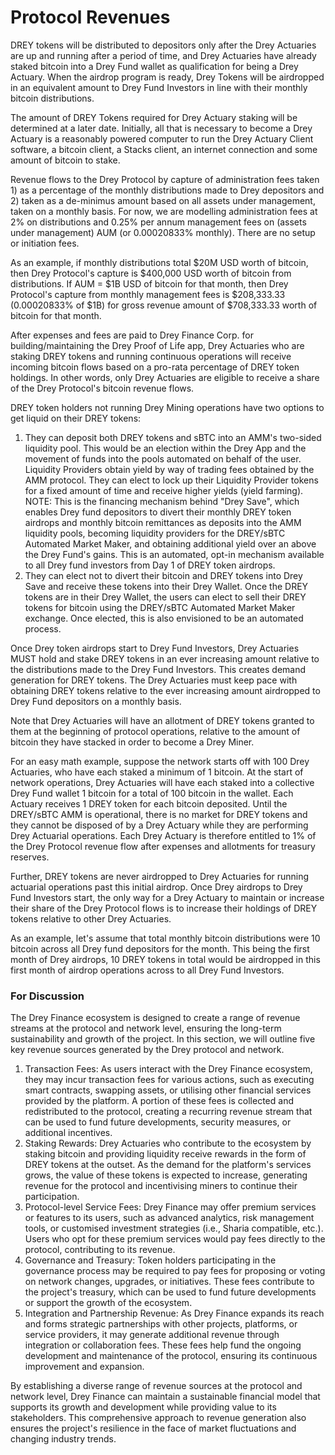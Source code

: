 # Protocol Revenues

DREY tokens will be distributed to depositors only after the Drey Actuaries are up and running after a period of time, and Drey Actuaries have already staked bitcoin into a Drey Fund wallet as qualification for being a Drey Actuary. When the airdrop program is ready, Drey Tokens will be airdropped in an equivalent amount to Drey Fund Investors in line with their monthly bitcoin distributions.

The amount of DREY Tokens required for Drey Actuary staking will be determined at a later date. Initially, all that is necessary to become a Drey Actuary is a reasonably powered computer to run the Drey Actuary Client software, a bitcoin client, a Stacks client, an internet connection and some amount of bitcoin to stake.

Revenue flows to the Drey Protocol by capture of administration fees taken 1) as a percentage of the monthly distributions made to Drey depositors and 2) taken as a de-minimus amount based on all assets under management, taken on a monthly basis. For now, we are modelling administration fees at 2% on distributions and 0.25% per annum management fees on (assets under management) AUM (or 0.00020833% monthly). There are no setup or initiation fees.

As an example, if monthly distributions total $20M USD worth of bitcoin, then Drey Protocol's capture is $400,000 USD worth of bitcoin from distributions. If AUM = $1B USD of bitcoin for that month, then Drey Protocol's capture from monthly management fees is $208,333.33 (0.00020833% of $1B) for gross revenue amount of $708,333.33 worth of bitcoin for that month.

After expenses and fees are paid to Drey Finance Corp. for building/maintaining the Drey Proof of Life app, Drey Actuaries who are staking DREY tokens and running continuous operations will receive incoming bitcoin flows based on a pro-rata percentage of DREY token holdings. In other words, only Drey Actuaries are eligible to receive a share of the Drey Protocol's bitcoin revenue flows.

DREY token holders not running Drey Mining operations have two options to get liquid on their DREY tokens:

1. They can deposit both DREY tokens and sBTC into an AMM's two-sided liquidity pool. This would be an election within the Drey App and the movement of funds into the pools automated on behalf of the user. Liquidity Providers obtain yield by way of trading fees obtained by the AMM protocol. They can elect to lock up their Liquidity Provider tokens for a fixed amount of time and receive higher yields (yield farming). NOTE: This is the financing mechanism behind "Drey Save", which enables Drey fund depositors to divert their monthly DREY token airdrops and monthly bitcoin remittances as deposits into the AMM liquidity pools, becoming liquidity providers for the DREY/sBTC Automated Market Maker, and obtaining additional yield over an above the Drey Fund's gains. This is an automated, opt-in mechanism available to all Drey fund investors from Day 1 of DREY token airdrops.
2. They can elect not to divert their bitcoin and DREY tokens into Drey Save and receive these tokens into their Drey Wallet. Once the DREY tokens are in their Drey Wallet, the users can elect to sell their DREY tokens for bitcoin using the DREY/sBTC Automated Market Maker exchange. Once elected, this is also envisioned to be an automated process.

Once Drey token airdrops start to Drey Fund Investors, Drey Actuaries MUST hold and stake DREY tokens in an ever increasing amount relative to the distributions made to the Drey Fund Investors. This creates demand generation for DREY tokens. The Drey Actuaries must keep pace with obtaining DREY tokens relative to the ever increasing amount airdropped to Drey Fund depositors on a monthly basis.

Note that Drey Actuaries will have an allotment of DREY tokens granted to them at the beginning of protocol operations, relative to the amount of bitcoin they have stacked in order to become a Drey Miner.

For an easy math example, suppose the network starts off with 100 Drey Actuaries, who have each staked a minimum of 1 bitcoin. At the start of network operations, Drey Actuaries will have each staked into a collective Drey Fund wallet 1 bitcoin for a total of 100 bitcoin in the wallet. Each Actuary receives 1 DREY token for each bitcoin deposited. Until the DREY/sBTC AMM is operational, there is no market for DREY tokens and they cannot be disposed of by a Drey Actuary while they are performing Drey Actuarial operations. Each Drey Actuary is therefore entitled to 1% of the Drey Protocol revenue flow after expenses and allotments for treasury reserves.

Further, DREY tokens are never airdropped to Drey Actuaries for running actuarial operations past this initial airdrop. Once Drey airdrops to Drey Fund Investors start, the only way for a Drey Actuary to maintain or increase their share of the Drey Protocol flows is to increase their holdings of DREY tokens relative to other Drey Actuaries.

As an example, let's assume that total monthly bitcoin distributions were 10 bitcoin across all Drey fund depositors for the month. This being the first month of Drey airdrops, 10 DREY tokens in total would be airdropped in this first month of airdrop operations across to all Drey Fund Investors.

### For Discussion

The Drey Finance ecosystem is designed to create a range of revenue streams at the protocol and network level, ensuring the long-term sustainability and growth of the project. In this section, we will outline five key revenue sources generated by the Drey protocol and network.

1. Transaction Fees: As users interact with the Drey Finance ecosystem, they may incur transaction fees for various actions, such as executing smart contracts, swapping assets, or utilising other financial services provided by the platform. A portion of these fees is collected and redistributed to the protocol, creating a recurring revenue stream that can be used to fund future developments, security measures, or additional incentives.
2. Staking Rewards: Drey Actuaries who contribute to the ecosystem by staking bitcoin and providing liquidity receive rewards in the form of DREY tokens at the outset. As the demand for the platform's services grows, the value of these tokens is expected to increase, generating revenue for the protocol and incentivising miners to continue their participation.
3. Protocol-level Service Fees: Drey Finance may offer premium services or features to its users, such as advanced analytics, risk management tools, or customised investment strategies (i.e., Sharia compatible, etc.). Users who opt for these premium services would pay fees directly to the protocol, contributing to its revenue.
4. Governance and Treasury: Token holders participating in the governance process may be required to pay fees for proposing or voting on network changes, upgrades, or initiatives. These fees contribute to the project's treasury, which can be used to fund future developments or support the growth of the ecosystem.
5. Integration and Partnership Revenue: As Drey Finance expands its reach and forms strategic partnerships with other projects, platforms, or service providers, it may generate additional revenue through integration or collaboration fees. These fees help fund the ongoing development and maintenance of the protocol, ensuring its continuous improvement and expansion.

By establishing a diverse range of revenue sources at the protocol and network level, Drey Finance can maintain a sustainable financial model that supports its growth and development while providing value to its stakeholders. This comprehensive approach to revenue generation also ensures the project's resilience in the face of market fluctuations and changing industry trends.
